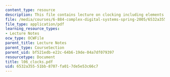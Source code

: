 ```yaml
---
content_type: resource
description: This file contains lecture on clocking including elements and conventions.
file: /media/courses/6-884-complex-digital-systems-spring-2005/6532a35551bb8707fa017de5e53c66c7_l06_clocks.pdf
file_type: application/pdf
learning_resource_types:
- Lecture Notes
ocw_type: OCWFile
parent_title: Lecture Notes
parent_type: CourseSection
parent_uid: bf521edb-e22c-64b6-19de-04a7df079397
resourcetype: Document
title: l06_clocks.pdf
uid: 6532a355-51bb-8707-fa01-7de5e53c66c7
---
```

